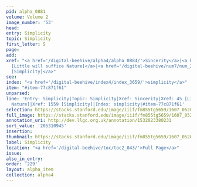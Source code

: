 ```yaml
---
pid: alpha_0881
volume: Volume 2
image_number: '53'
head:
entry: Simplicity
topic: Simplicity
first_letter: S
page:
add:
xref: "<a href='/digital-beehive/alpha4/alpha_0884/'>Sincerity</a>|<a href='/digital-beehive/num1/num_0045/'>45
  [Little will suffice Nature]</a>|<a href='/digital-beehive/num7/num_2327/'>1559
  [Simplicity]</a>"
see:
index: "<a href='/digital-beehive/index4/index_3659/'>simplicity</a>"
item: "#item-77c871f61"
unparsed:
line: 'Entry: Simplicity|Topic: Simplicity|Xref: Sincerity|Xref: 45 [Little will suffice
  Nature]|Xref: 1559 [Simplicity]|Index: simplicity|#item-77c871f61'
selection: https://stacks.stanford.edu/image/iiif/fm855tg5659/1607_0520/324,945,3050,566/full/0/default.jpg
full_image: https://stacks.stanford.edu/image/iiif/fm855tg5659/1607_0520/full/full/0/default.jpg
annotation_uri: http://dev.llgc.org.uk/annotation/1532023380231
sort_value: '205310945'
insertion:
thumbnail: https://stacks.stanford.edu/image/iiif/fm855tg5659/1607_0520/324,945,600,180/250,/0/default.jpg
label: Simplicity
location: "<a href='/digital-beehive/toc/toc2_043/'>Full Page</a>"
issue:
also_in_entry:
order: '229'
layout: alpha_item
collection: alpha4
---
```

